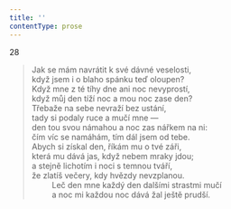 ```yaml
---
title: ''
contentType: prose
---
```


28

> Jak se mám navrátit k své dávné veselosti,  
> když jsem i o blaho spánku teď oloupen?  
> Když mne z té tíhy dne ani noc nevyprostí,  
> když můj den tíží noc a mou noc zase den?  
> Třebaže na sebe nevraží bez ustání,  
> tady si podaly ruce a mučí mne —  
> den tou svou námahou a noc zas nářkem na ni:  
> čím víc se namáhám, tím dál jsem od tebe.  
> Abych si získal den, říkám mu o tvé záři,  
> která mu dává jas, když nebem mraky jdou;  
> a stejně lichotím i noci s temnou tváří,  
> že zlatíš večery, kdy hvězdy nevzplanou.  
>          Leč den mne každý den dalšími strastmi mučí  
>          a noc mi každou noc dává žal ještě prudší.
